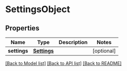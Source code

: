 # SettingsObject

## Properties
Name | Type | Description | Notes
------------ | ------------- | ------------- | -------------
**settings** | [**Settings**](Settings.md) |  | [optional] 

[[Back to Model list]](../README.md#documentation-for-models) [[Back to API list]](../README.md#documentation-for-api-endpoints) [[Back to README]](../README.md)


